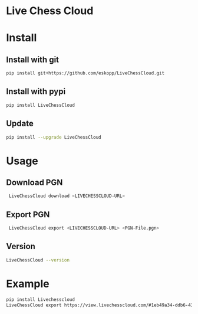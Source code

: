 # Live Chess Cloud

# Install

## Install with git
```bash
pip install git+https://github.com/eskopp/LiveChessCloud.git
```

## Install with pypi
```bash
pip install LiveChessCloud
```

## Update
```bash
pip install --upgrade LiveChessCloud
```

# Usage

## Download PGN

```bash
 LiveChessCloud download <LIVECHESSCLOUD-URL>
```

## Export PGN

```bash
 LiveChessCloud export <LIVECHESSCLOUD-URL> <PGN-File.pgn>
```

## Version

```bash
LiveChessCloud --version
```


# Example
```bash
pip install Livechesscloud
LiveChessCloud export https://view.livechesscloud.com/#1eb49a34-ddb6-436a-b1bf-f4fc03c488d1 BadKoenigshofen23.pgn
```
